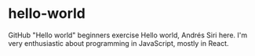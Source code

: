 # hello-world
GitHub "Hello world" beginners exercise 
Hello world, Andrés Siri here. I'm very enthusiastic about programming in JavaScript, mostly in React.

